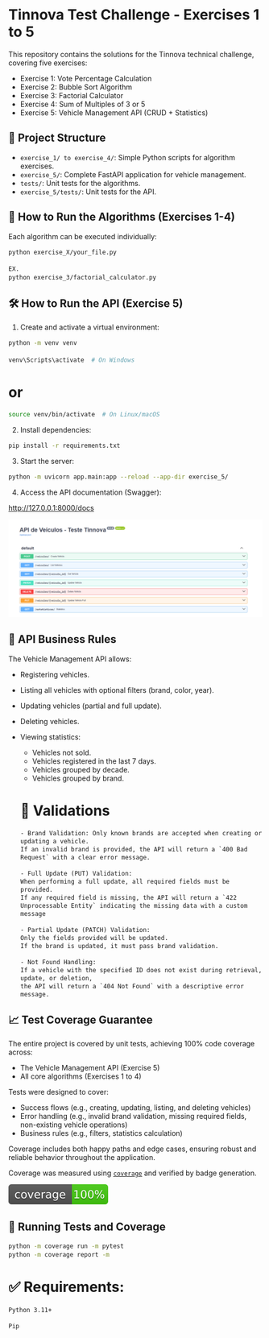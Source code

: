 # Tinnova Test Challenge - Exercises 1 to 5

This repository contains the solutions for the Tinnova technical challenge, covering five exercises:

- Exercise 1: Vote Percentage Calculation
- Exercise 2: Bubble Sort Algorithm
- Exercise 3: Factorial Calculator
- Exercise 4: Sum of Multiples of 3 or 5
- Exercise 5: Vehicle Management API (CRUD + Statistics)

## 📂 Project Structure

- `exercise_1/ to exercise_4/`: Simple Python scripts for algorithm exercises.
- `exercise_5/`: Complete FastAPI application for vehicle management.
- `tests/`: Unit tests for the algorithms.
- `exercise_5/tests/`: Unit tests for the API.

## 🚀 How to Run the Algorithms (Exercises 1-4)

Each algorithm can be executed individually:

```bash
python exercise_X/your_file.py

EX.
python exercise_3/factorial_calculator.py
```

## 🛠️  How to Run the API (Exercise 5)

1. Create and activate a virtual environment:

```bash
python -m venv venv

venv\Scripts\activate  # On Windows
```
# or

```bash
source venv/bin/activate  # On Linux/macOS
```

2. Install dependencies:

```bash
pip install -r requirements.txt
```

3. Start the server:

```bash
python -m uvicorn app.main:app --reload --app-dir exercise_5/
```

4. Access the API documentation (Swagger):

http://127.0.0.1:8000/docs

![API](image.png)

## 📜 API Business Rules

The Vehicle Management API allows:

  - Registering vehicles.
  - Listing all vehicles with optional filters (brand, color, year).
  - Updating vehicles (partial and full update).
  - Deleting vehicles.
  - Viewing statistics:

    - Vehicles not sold.
    - Vehicles registered in the last 7 days.
    - Vehicles grouped by decade.
    - Vehicles grouped by brand.

    # 🔎 Validations

        - Brand Validation: Only known brands are accepted when creating or updating a vehicle.  
        If an invalid brand is provided, the API will return a `400 Bad Request` with a clear error message.

        - Full Update (PUT) Validation:  
        When performing a full update, all required fields must be provided.  
        If any required field is missing, the API will return a `422 Unprocessable Entity` indicating the missing data with a custom message

        - Partial Update (PATCH) Validation:  
        Only the fields provided will be updated.  
        If the brand is updated, it must pass brand validation.

        - Not Found Handling:  
        If a vehicle with the specified ID does not exist during retrieval, update, or deletion,  
        the API will return a `404 Not Found` with a descriptive error message.


## 📈 Test Coverage Guarantee

The entire project is covered by unit tests, achieving 100% code coverage across:

- The Vehicle Management API (Exercise 5)
- All core algorithms (Exercises 1 to 4)

Tests were designed to cover:

- Success flows (e.g., creating, updating, listing, and deleting vehicles)
- Error handling (e.g., invalid brand validation, missing required fields, non-existing vehicle operations)
- Business rules (e.g., filters, statistics calculation)

Coverage includes both happy paths and edge cases, ensuring robust and reliable behavior throughout the application.

Coverage was measured using [`coverage`](https://coverage.readthedocs.io/en/latest/) and verified by badge generation.

![coverage](coverage.svg)

## 🧪 Running Tests and Coverage

```bash
python -m coverage run -m pytest
python -m coverage report -m
```


# ✅ Requirements:

    Python 3.11+

    Pip